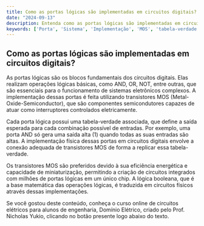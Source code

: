 ```yaml
---
title: Como as portas lógicas são implementadas em circuitos digitais?
date: "2024-09-13"
description: Entenda como as portas lógicas são implementadas em circuitos digitais e sua importância nos sistemas eletrônicos.
keywords: ['Porta', 'Sistema', 'Implementação', 'MOS', 'tabela-verdade', 'Lógico', 'Booleana']
---
```


## Como as portas lógicas são implementadas em circuitos digitais?

As portas lógicas são os blocos fundamentais dos circuitos digitais. Elas realizam operações lógicas básicas, como AND, OR, NOT, entre outras, que são essenciais para o funcionamento de sistemas eletrônicos complexos. A implementação dessas portas é feita utilizando transistores MOS (Metal-Oxide-Semiconductor), que são componentes semicondutores capazes de atuar como interruptores controlados eletricamente.

Cada porta lógica possui uma tabela-verdade associada, que define a saída esperada para cada combinação possível de entradas. Por exemplo, uma porta AND só gera uma saída alta (1) quando todas as suas entradas são altas. A implementação física dessas portas em circuitos digitais envolve a conexão adequada de transistores MOS de forma a replicar essa tabela-verdade.

Os transistores MOS são preferidos devido à sua eficiência energética e capacidade de miniaturização, permitindo a criação de circuitos integrados com milhões de portas lógicas em um único chip. A lógica booleana, que é a base matemática das operações lógicas, é traduzida em circuitos físicos através dessas implementações.

Se você gostou deste conteúdo, conheça o curso online de circuitos elétricos para alunos de engenharia, Domínio Elétrico, criado pelo Prof. Nicholas Yukio, clicando no botão presente logo abaixo do texto.